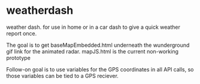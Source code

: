 # weatherdash
weather dash. for use in home or in a car dash to give a quick weather report once. 


The goal is to get baseMapEmbedded.html underneath the wunderground gif link for the animated radar.
mapJS.html is the current non-working prototype

Follow-on goal is to use variables for the GPS coordinates in all API calls, so those variables can be tied to a GPS reciever. 
